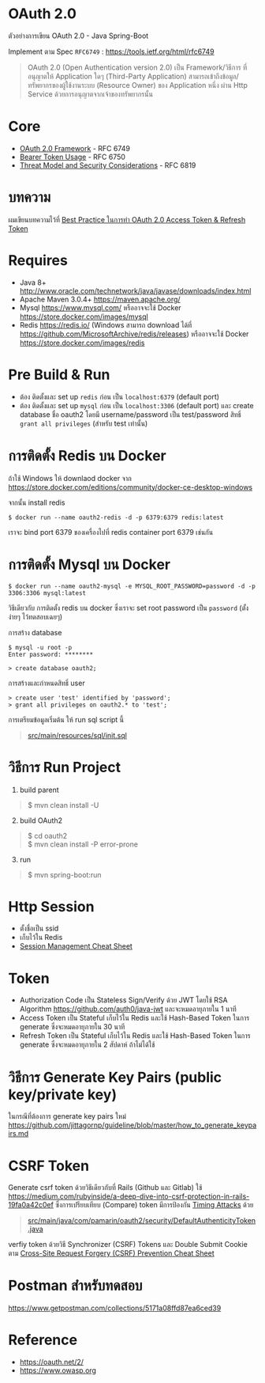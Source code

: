 OAuth 2.0
=================

ตัวอย่างการเขียน OAuth 2.0 - Java Spring-Boot

Implement ตาม Spec `RFC6749` : https://tools.ietf.org/html/rfc6749

> OAuth 2.0 (Open Authentication version 2.0) เป็น Framework/วิธีการ ที่อนุญาตให้ Application ใดๆ (Third-Party Application) สามารถเข้าถึงข้อมูล/ทรัพยากรของผู้ใช้งานระบบ (Resource Owner) ของ Application หนึ่ง ผ่าน Http Service ด้วยการอนุญาตจากเจ้าของทรัพยากรนั้น  

# Core

- [OAuth 2.0 Framework](https://tools.ietf.org/html/rfc6749) - RFC 6749
- [Bearer Token Usage](https://tools.ietf.org/html/rfc6750) - RFC 6750
- [Threat Model and Security Considerations](https://tools.ietf.org/html/rfc6819) - RFC 6819 

# บทความ
ผมเขียนบทความไว้ที่ [Best Practice ในการทำ OAuth 2.0 Access Token & Refresh Token](https://medium.com/@jittagornp/best-practice-%E0%B9%83%E0%B8%99%E0%B8%81%E0%B8%B2%E0%B8%A3%E0%B8%97%E0%B8%B3-oauth2-access-token-refresh-token-457ae3bee4b7)  

# Requires
- Java 8+ http://www.oracle.com/technetwork/java/javase/downloads/index.html 
- Apache Maven 3.0.4+ https://maven.apache.org/ 
- Mysql https://www.mysql.com/ หรืออาจจะใช้ Docker https://store.docker.com/images/mysql  
- Redis https://redis.io/ (Windows สามารถ download ได้ที่ https://github.com/MicrosoftArchive/redis/releases) หรืออาจจะใช้ Docker https://store.docker.com/images/redis  

# Pre Build & Run

- ต้อง ติดตั้งและ set up `redis` ก่อน เป็น `localhost:6379` (default port)
- ต้อง ติดตั้งและ set up `mysql` ก่อน เป็น `localhost:3306` (default port) และ create database ชื่อ oauth2 โดยมี username/password เป็น test/password สิทธิ์ `grant all privileges` (สำหรับ test เท่านั้น) 

# การติดตั้ง Redis บน Docker
ถ้าใช้ Windows ให้ downlaod docker จาก https://store.docker.com/editions/community/docker-ce-desktop-windows  

จากนั้น install redis 

```shell
$ docker run --name oauth2-redis -d -p 6379:6379 redis:latest
```

เราจะ bind port 6379 ของเครื่องไปที่ redis container port 6379 เช่นกัน   

# การติดตั้ง Mysql บน Docker

```shell
$ docker run --name oauth2-mysql -e MYSQL_ROOT_PASSWORD=password -d -p 3306:3306 mysql:latest
```

วิธีเดียวกับ การติดตั้ง redis บน docker ซึ่งเราจะ set root password เป็น `password` (ตั้งง่ายๆ ไว้ทดสอบเฉยๆ)   

การสร้าง database

```shell
$ mysql -u root -p
Enter password: ********

> create database oauth2;
```
การสร้างและกำหนดสิทธิ์ user

```shell
> create user 'test' identified by 'password';  
> grant all privileges on oauth2.* to 'test';  
```
การเตรียมข้อมูลเริ่มต้น ให้ run sql script นี้  

> [src/main/resources/sql/init.sql](src/main/resources/sql/init.sql)  

# วิธีการ Run Project

1. build parent

> $ mvn clean install -U

2. build OAuth2

> $ cd oauth2  
> $ mvn clean install -P error-prone

3. run
> $ mvn spring-boot:run

# Http Session

- ตั้งชื่อเป็น ssid   
- เก็บไว้ใน Redis  
- [Session Management Cheat Sheet](https://www.owasp.org/index.php/Session_Management_Cheat_Sheet) 

# Token  

- Authorization Code เป็น Stateless Sign/Verify ด้วย JWT โดยใช้ RSA Algorithm https://github.com/auth0/java-jwt และจะหมดอายุภายใน 1 นาที  
- Access Token เป็น Stateful เก็บไว้ใน Redis และใช้ Hash-Based Token ในการ generate ซึ่งจะหมดอายุภายใน 30 นาที
- Refresh Token เป็น Stateful เก็บไว้ใน Redis และใช้ Hash-Based Token ในการ generate ซึ่งจะหมดอายุภายใน 2 สัปดาห์ ถ้าไม่ได้ใช้  

# วิธีการ Generate Key Pairs (public key/private key)
ในกรณีที่ต้องการ generate key pairs ใหม่ https://github.com/jittagornp/guideline/blob/master/how_to_generate_keypairs.md  

# CSRF Token

Generate csrf token ด้วยวิธีเดียวกับที่ Rails (Github และ Gitlab) ใช้ https://medium.com/rubyinside/a-deep-dive-into-csrf-protection-in-rails-19fa0a42c0ef ซึ่งการเปรียบเทียบ (Compare) token มีการป้องกัน [Timing Attacks](https://thisdata.com/blog/timing-attacks-against-string-comparison/) ด้วย 

> [src/main/java/com/pamarin/oauth2/security/DefaultAuthenticityToken.java](src/main/java/com/pamarin/oauth2/security/DefaultAuthenticityToken.java)  

verfiy token ด้วยวิธี Synchronizer (CSRF) Tokens และ Double Submit Cookie ตาม [Cross-Site Request Forgery (CSRF) Prevention Cheat Sheet](https://www.owasp.org/index.php/Cross-Site_Request_Forgery_(CSRF)_Prevention_Cheat_Sheet)  

# Postman สำหรับทดสอบ
https://www.getpostman.com/collections/5171a08ffd87ea6ced39 

# Reference

- https://oauth.net/2/  
- https://www.owasp.org  
